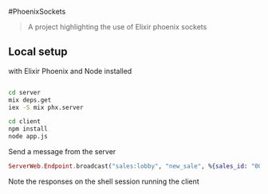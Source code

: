 #PhoenixSockets

> A project highlighting the use of Elixir phoenix sockets

## Local setup

with Elixir Phoenix and Node installed

```bash

cd server
mix deps.get
iex -S mix phx.server
```


```bash
cd client
npm install
node app.js
```
Send a message from the server

```elixir
ServerWeb.Endpoint.broadcast("sales:lobby", "new_sale", %{sales_id: "001"})
```

Note the responses on the shell session running the client